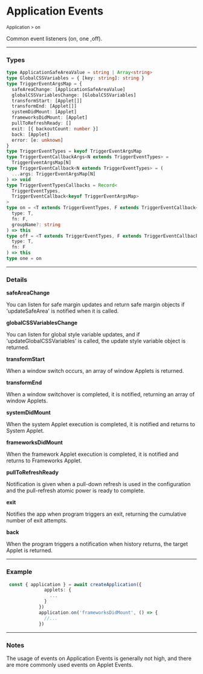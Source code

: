 # Application Events

<small>Application > on</small>

Common event listeners (on, one ,off).

---

<h3>Types</h3>

```ts
type ApplicationSafeAreaValue = string | Array<string>
type GlobalCSSVariables = { [key: string]: string }
type TriggerEventArgsMap = {
  safeAreaChange: [ApplicationSafeAreaValue]
  globalCSSVariablesChange: [GlobalCSSVariables]
  transformStart: [Applet[]]
  transformEnd: [Applet[]]
  systemDidMount: [Applet]
  frameworksDidMount: [Applet]
  pullToRefreshReady: []
  exit: [{ backoutCount: number }]
  back: [Applet]
  error: [e: unknown]
}
type TriggerEventTypes = keyof TriggerEventArgsMap
type TriggerEventCallbackArgs<N extends TriggerEventTypes> =
  TriggerEventArgsMap[N]
type TriggerEventCallback<N extends TriggerEventTypes> = (
  ...args: TriggerEventArgsMap[N]
) => void
type TriggerEventTypesCallbacks = Record<
  TriggerEventTypes,
  TriggerEventCallback<keyof TriggerEventArgsMap>
>
type on = <T extends TriggerEventTypes, F extends TriggerEventCallback<T>>(
  type: T,
  fn: F,
  groupName?: string
) => this
type off = <T extends TriggerEventTypes, F extends TriggerEventCallback<T>>(
  type: T,
  fn: F
) => this
type one = on
```

---

<h3>Details</h3>

**safeAreaChange**

You can listen for safe margin updates and return safe margin objects if 'updateSafeArea' is notified when it is called.

**globalCSSVariablesChange**

You can listen for global style variable updates, and if 'updateGlobalCSSVariables' is called, the update style variable object is returned.

**transformStart**

When a window switch occurs, an array of window Applets is returned.

**transformEnd**

When a window switchover is completed, it is notified, returning an array of window Applets.

**systemDidMount**

When the system Applet execution is completed, it is notified and returns to System Applet.

**frameworksDidMount**

When the framework Applet execution is completed, it is notified and returns to Frameworks Applet.

**pullToRefreshReady**

Notification is given when a pull-down refresh is used in the configuration and the pull-refresh atomic power is ready to complete.

**exit**

Notifies the app when program triggers an exit, returning the cumulative number of exit attempts.

**back**

When the program triggers a notification when history returns, the target Applet is returned.

---

<h3>Example</h3>

```ts
 const { application } = await createApplication({
              applets: {
                ...
              }
            })
            application.on('frameworksDidMount', () => {
              //...
            })

```

---

<h3>Notes</h3>

The usage of events on Application Events is generally not high, and there are more commonly used events on Applet Events.
